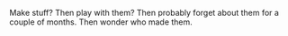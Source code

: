 Make stuff? Then play with them? Then probably forget about them for a couple of months. Then wonder who made them.
